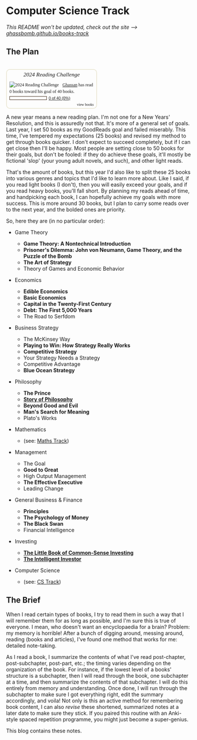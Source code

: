 # Computer Science Track

*This README won't be updated, check out the site --> [ghassbomb.github.io/books-track](https://ghassbomb.github.io/books-track)*

## The Plan

<br>

<div id="gr_challenge_11634" style="border: 2px solid #EBE8D5; border-radius:10px; padding: 0px 7px 0px 7px; max-width:230px; min-height: 100px">
  <div id="gr_challenge_progress_body_11634" style="font-size: 12px; font-family: georgia,serif;line-height: 18px">
  <h3 style="margin: 4px 0 10px; font-weight: normal; text-align: center"><a style="text-decoration: none; font-family:georgia,serif;font-style:italic; font-size: 1.1em" rel="nofollow" href="https://www.goodreads.com/challenges/11634-2024-reading-challenge">2024 Reading Challenge</a></h3>
  <div class="challengePic">
  <a rel="nofollow" href="https://www.goodreads.com/challenges/11634-2024-reading-challenge">
  <img alt="2024 Reading Challenge" style="float:left; margin-right: 10px; border: 0 none" src="https://images.gr-assets.com/challenges/1701888414p2/11634.jpg">
</a>
</div>
  <div><a rel="nofollow" href="https://www.goodreads.com/user/show/160780291-ghassan-shahzad">Ghassan</a> has
             read 0 books toward
             his goal of
             40 books.
      </div>
  <div style="width: 100px; margin: 4px 5px 5px 0; float: left; border: 1px solid #382110; height: 8px; overflow: hidden; background-color: #FFF">
  <div style="width: 0%; background-color: #D7D2C4; float: left">
  <span style="visibility:hidden">hide</span>
</div>
</div>
  <div style="font-family: arial, verdana, helvetica, sans-serif;font-size:90%">
  <a rel="nofollow" href="https://www.goodreads.com/user_challenges/49576581">0 of 40 (0%)</a>
</div>
  <div style="text-align: right;">
  <a style="text-decoration: none; font-size: 10px;" rel="nofollow" href="https://www.goodreads.com/user_challenges/49576581">view books</a>
</div>
</div>
  <script src="https://www.goodreads.com/user_challenges/widget/160780291-ghassan-shahzad?challenge_id=11634&amp;v=2">
</script>
</div>

A new year means a new reading plan. I'm not one for a New Years' Resolution, and this is assuredly not that. It's more of a general set of goals. Last year, I set 50 books as my GoodReads goal and failed miserably. This time, I've tempered my expectations (25 books) and revised my method to get through books quicker. I don't expect to succeed completely, but if I can get close then I'll be happy. Most people are setting close to 50 books for their goals, but don't be fooled: if they do achieve these goals, it'll mostly be fictional 'slop' (your young adult novels, and such), and other light reads.

That's the amount of books, but this year I'd also like to split these 25 books into various genres and topics that I'd like to learn more about. Like I said, if you read light books (I don't), then you will easily exceed your goals, and if you read heavy books, you'll fall short. By planning my reads ahead of time, and handpicking each book, I can hopefully achieve my goals with more success. This is more around 30 books, but I plan to carry some reads over to the next year, and the bolded ones are priority.

So, here they are (in no particular order):

- Game Theory

  - **Game Theory: A Nontechnical Introduction**
  - **Prisoner's Dilemma: John von Neumann, Game Theory, and the Puzzle of the Bomb**
  - **The Art of Strategy**
  - Theory of Games and Economic Behavior

- Economics

  - **Edible Economics**
  - **Basic Economics**
  - **Capital in the Twenty-First Century**
  - **Debt: The First 5,000 Years**
  - The Road to Serfdom

- Business Strategy

  - The McKinsey Way
  - **Playing to Win: How Strategy Really Works**
  - **Competitive Strategy**
  - Your Strategy Needs a Strategy
  - Competitive Advantage
  - **Blue Ocean Strategy**

- Philosophy

  - **The Prince**
  - [**Story of Philosophy**](/docs/phil/histories/storyofphilosophy/)
  - **Beyond Good and Evil**
  - **Man's Search for Meaning**
  - Plato's Works

- Mathematics

  - (see: [Maths Track](https://ghassbomb.github.io/maths-track))

- Management

  - The Goal
  - **Good to Great**
  - High Output Management
  - **The Effective Executive**
  - Leading Change

- General Business & Finance

  - **Principles**
  - **The Psychology of Money**
  - **The Black Swan**
  - Financial Intelligence

- Investing

  - [**The Little Book of Common-Sense Investing**](docs/biz/investing/thelittlebook/)
  - [**The Intelligent Investor**](./docs/biz/investing/theintelligentinvestor/)

- Computer Science

  - (see: [CS Track](https://ghassbomb.github.io/cs-track))

## The Brief

When I read certain types of books, I try to read them in such a way that I will remember them for as long as possible, and I'm sure this is true of everyone. I mean, who doesn't want an encyclopaedia for a brain? Problem: my memory is horrible! After a bunch of digging around, messing around, reading (books and articles), I've found one method that works for me: detailed note-taking.

As I read a book, I summarize the contents of what I've read post-chapter, post-subchapter, post-part, etc.; the timing varies depending on the organization of the book. For instance, if the lowest level of a books' structure is a subchapter, then I will read through the book, one subchapter at a time, and then summarize the contents of that subchapter. I will do this entirely from memory and understanding. Once done, I will run through the subchapter to make sure I got everything right, edit the summary accordingly, and voila! Not only is this an active method for remembering book content, I can also _revise_ these shortened, summarized notes at a later date to make sure they stick. If you paired this routine with an Anki-style spaced repetition programme, you might just become a super-genius.

This blog contains these notes.
